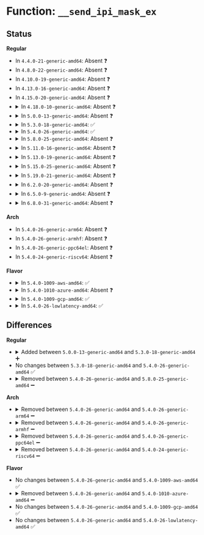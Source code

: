 # Function: <code>__send_ipi_mask_ex</code>

## Status
<b>Regular</b>
<ul>
<li>
In <code>4.4.0-21-generic-amd64</code>: Absent ❓
</li>
<li>
In <code>4.8.0-22-generic-amd64</code>: Absent ❓
</li>
<li>
In <code>4.10.0-19-generic-amd64</code>: Absent ❓
</li>
<li>
In <code>4.13.0-16-generic-amd64</code>: Absent ❓
</li>
<li>
In <code>4.15.0-20-generic-amd64</code>: Absent ❓
</li>
<li>
<details>
<summary>In <code>4.18.0-10-generic-amd64</code>: Absent ❓</summary>

```json
{
  "name": "__send_ipi_mask_ex",
  "collision_type": "Unique Static",
  "inline_type": "Full",
  "funcs": [
    {
      "addr": 18446744071579024737,
      "name": "__send_ipi_mask_ex",
      "external": false,
      "loc": "arch/x86/hyperv/hv_apic.c:94",
      "file": "arch/x86/hyperv/hv_apic.c",
      "inline": "not declared, inlined",
      "caller_inline": [],
      "caller_func": []
    }
  ],
  "symbols": []
}
```
</details>
</li>
<li>
<details>
<summary>In <code>5.0.0-13-generic-amd64</code>: Absent ❓</summary>

```json
{
  "name": "__send_ipi_mask_ex",
  "collision_type": "Unique Static",
  "inline_type": "Full",
  "funcs": [
    {
      "addr": 18446744071579028824,
      "name": "__send_ipi_mask_ex",
      "external": false,
      "loc": "arch/x86/hyperv/hv_apic.c:95",
      "file": "arch/x86/hyperv/hv_apic.c",
      "inline": "not declared, inlined",
      "caller_inline": [
        "arch/x86/hyperv/hv_apic.c:__send_ipi_mask"
      ],
      "caller_func": []
    }
  ],
  "symbols": []
}
```
</details>
</li>
<li>
<details>
<summary>In <code>5.3.0-18-generic-amd64</code>: ✅</summary>

```c
bool __send_ipi_mask_ex(const struct cpumask * mask, int vector)
```

```json
{
  "name": "__send_ipi_mask_ex",
  "collision_type": "Unique Static",
  "inline_type": "No",
  "funcs": [
    {
      "addr": 18446744071579036032,
      "name": "__send_ipi_mask_ex",
      "external": false,
      "loc": "arch/x86/hyperv/hv_apic.c:100",
      "file": "arch/x86/hyperv/hv_apic.c",
      "inline": "seen, unknown",
      "caller_inline": [],
      "caller_func": [
        "arch/x86/hyperv/hv_apic.c:__send_ipi_mask"
      ]
    }
  ],
  "symbols": [
    {
      "addr": 18446744071579036032,
      "name": "__send_ipi_mask_ex",
      "section": ".text",
      "bind": "STB_LOCAL",
      "size": 460
    }
  ]
}
```
</details>
</li>
<li>
<details>
<summary>In <code>5.4.0-26-generic-amd64</code>: ✅</summary>

```c
bool __send_ipi_mask_ex(const struct cpumask * mask, int vector)
```

```json
{
  "name": "__send_ipi_mask_ex",
  "collision_type": "Unique Static",
  "inline_type": "No",
  "funcs": [
    {
      "addr": 18446744071579038352,
      "name": "__send_ipi_mask_ex",
      "external": false,
      "loc": "arch/x86/hyperv/hv_apic.c:100",
      "file": "arch/x86/hyperv/hv_apic.c",
      "inline": "seen, unknown",
      "caller_inline": [],
      "caller_func": [
        "arch/x86/hyperv/hv_apic.c:__send_ipi_mask"
      ]
    }
  ],
  "symbols": [
    {
      "addr": 18446744071579038352,
      "name": "__send_ipi_mask_ex",
      "section": ".text",
      "bind": "STB_LOCAL",
      "size": 460
    }
  ]
}
```
</details>
</li>
<li>
<details>
<summary>In <code>5.8.0-25-generic-amd64</code>: Absent ❓</summary>

```json
{
  "name": "__send_ipi_mask_ex",
  "collision_type": "Unique Static",
  "inline_type": "Selective",
  "funcs": [
    {
      "addr": 18446744071579049563,
      "name": "__send_ipi_mask_ex",
      "external": false,
      "loc": "arch/x86/hyperv/hv_apic.c:100",
      "file": "arch/x86/hyperv/hv_apic.c",
      "inline": "not declared, inlined",
      "caller_inline": [
        "arch/x86/hyperv/hv_apic.c:__send_ipi_one",
        "arch/x86/hyperv/hv_apic.c:__send_ipi_mask"
      ],
      "caller_func": [
        "arch/x86/hyperv/hv_apic.c:__send_ipi_one",
        "arch/x86/hyperv/hv_apic.c:__send_ipi_mask"
      ]
    }
  ],
  "symbols": [
    {
      "addr": 18446744071579047872,
      "name": "__send_ipi_mask_ex.part.0",
      "section": ".text",
      "bind": "STB_LOCAL",
      "size": 472
    }
  ]
}
```
</details>
</li>
<li>
<details>
<summary>In <code>5.11.0-16-generic-amd64</code>: Absent ❓</summary>

```json
{
  "name": "__send_ipi_mask_ex",
  "collision_type": "Unique Static",
  "inline_type": "Selective",
  "funcs": [
    {
      "addr": 18446744071579052836,
      "name": "__send_ipi_mask_ex",
      "external": false,
      "loc": "arch/x86/hyperv/hv_apic.c:100",
      "file": "arch/x86/hyperv/hv_apic.c",
      "inline": "not declared, inlined",
      "caller_inline": [
        "arch/x86/hyperv/hv_apic.c:__send_ipi_one",
        "arch/x86/hyperv/hv_apic.c:__send_ipi_mask"
      ],
      "caller_func": [
        "arch/x86/hyperv/hv_apic.c:__send_ipi_one",
        "arch/x86/hyperv/hv_apic.c:__send_ipi_mask"
      ]
    }
  ],
  "symbols": [
    {
      "addr": 18446744071579051200,
      "name": "__send_ipi_mask_ex.part.0",
      "section": ".text",
      "bind": "STB_LOCAL",
      "size": 472
    }
  ]
}
```
</details>
</li>
<li>
<details>
<summary>In <code>5.13.0-19-generic-amd64</code>: Absent ❓</summary>

```json
{
  "name": "__send_ipi_mask_ex",
  "collision_type": "Unique Static",
  "inline_type": "Selective",
  "funcs": [
    {
      "addr": 18446744071579058052,
      "name": "__send_ipi_mask_ex",
      "external": false,
      "loc": "arch/x86/hyperv/hv_apic.c:102",
      "file": "arch/x86/hyperv/hv_apic.c",
      "inline": "not declared, inlined",
      "caller_inline": [
        "arch/x86/hyperv/hv_apic.c:__send_ipi_one",
        "arch/x86/hyperv/hv_apic.c:__send_ipi_mask"
      ],
      "caller_func": [
        "arch/x86/hyperv/hv_apic.c:__send_ipi_one",
        "arch/x86/hyperv/hv_apic.c:__send_ipi_mask"
      ]
    }
  ],
  "symbols": [
    {
      "addr": 18446744071579056384,
      "name": "__send_ipi_mask_ex.part.0",
      "section": ".text",
      "bind": "STB_LOCAL",
      "size": 489
    }
  ]
}
```
</details>
</li>
<li>
<details>
<summary>In <code>5.15.0-25-generic-amd64</code>: Absent ❓</summary>

```json
{
  "name": "__send_ipi_mask_ex",
  "collision_type": "Unique Static",
  "inline_type": "Selective",
  "funcs": [
    {
      "addr": 18446744071579079141,
      "name": "__send_ipi_mask_ex",
      "external": false,
      "loc": "arch/x86/hyperv/hv_apic.c:102",
      "file": "arch/x86/hyperv/hv_apic.c",
      "inline": "not declared, inlined",
      "caller_inline": [
        "arch/x86/hyperv/hv_apic.c:__send_ipi_one",
        "arch/x86/hyperv/hv_apic.c:__send_ipi_mask"
      ],
      "caller_func": [
        "arch/x86/hyperv/hv_apic.c:__send_ipi_one",
        "arch/x86/hyperv/hv_apic.c:__send_ipi_mask"
      ]
    }
  ],
  "symbols": [
    {
      "addr": 18446744071579077568,
      "name": "__send_ipi_mask_ex.part.0",
      "section": ".text",
      "bind": "STB_LOCAL",
      "size": 749
    },
    {
      "addr": 18446744071592050495,
      "name": "__send_ipi_mask_ex.part.0.cold",
      "section": ".text",
      "bind": "STB_LOCAL",
      "size": 60
    }
  ]
}
```
</details>
</li>
<li>
<details>
<summary>In <code>5.19.0-21-generic-amd64</code>: Absent ❓</summary>

```json
{
  "name": "__send_ipi_mask_ex",
  "collision_type": "Unique Static",
  "inline_type": "Selective",
  "funcs": [
    {
      "addr": 18446744071579107474,
      "name": "__send_ipi_mask_ex",
      "external": false,
      "loc": "arch/x86/hyperv/hv_apic.c:102",
      "file": "arch/x86/hyperv/hv_apic.c",
      "inline": "not declared, inlined",
      "caller_inline": [
        "arch/x86/hyperv/hv_apic.c:__send_ipi_one",
        "arch/x86/hyperv/hv_apic.c:__send_ipi_mask"
      ],
      "caller_func": [
        "arch/x86/hyperv/hv_apic.c:__send_ipi_one",
        "arch/x86/hyperv/hv_apic.c:__send_ipi_mask"
      ]
    }
  ],
  "symbols": [
    {
      "addr": 18446744071579105616,
      "name": "__send_ipi_mask_ex.part.0",
      "section": ".text",
      "bind": "STB_LOCAL",
      "size": 813
    },
    {
      "addr": 18446744071593817041,
      "name": "__send_ipi_mask_ex.part.0.cold",
      "section": ".text",
      "bind": "STB_LOCAL",
      "size": 48
    }
  ]
}
```
</details>
</li>
<li>
<details>
<summary>In <code>6.2.0-20-generic-amd64</code>: Absent ❓</summary>

```json
{
  "name": "__send_ipi_mask_ex",
  "collision_type": "Unique Static",
  "inline_type": "Selective",
  "funcs": [
    {
      "addr": 18446744071579144898,
      "name": "__send_ipi_mask_ex",
      "external": false,
      "loc": "arch/x86/hyperv/hv_apic.c:102",
      "file": "arch/x86/hyperv/hv_apic.c",
      "inline": "not declared, inlined",
      "caller_inline": [
        "arch/x86/hyperv/hv_apic.c:__send_ipi_one",
        "arch/x86/hyperv/hv_apic.c:__send_ipi_mask"
      ],
      "caller_func": [
        "arch/x86/hyperv/hv_apic.c:__send_ipi_one",
        "arch/x86/hyperv/hv_apic.c:__send_ipi_mask"
      ]
    }
  ],
  "symbols": [
    {
      "addr": 18446744071579142688,
      "name": "__send_ipi_mask_ex.part.0",
      "section": ".text",
      "bind": "STB_LOCAL",
      "size": 406
    }
  ]
}
```
</details>
</li>
<li>
<details>
<summary>In <code>6.5.0-9-generic-amd64</code>: Absent ❓</summary>

```json
{
  "name": "__send_ipi_mask_ex",
  "collision_type": "Unique Static",
  "inline_type": "Selective",
  "funcs": [
    {
      "addr": 18446744071579145506,
      "name": "__send_ipi_mask_ex",
      "external": false,
      "loc": "arch/x86/hyperv/hv_apic.c:107",
      "file": "arch/x86/hyperv/hv_apic.c",
      "inline": "not declared, inlined",
      "caller_inline": [
        "arch/x86/hyperv/hv_apic.c:__send_ipi_one",
        "arch/x86/hyperv/hv_apic.c:__send_ipi_mask"
      ],
      "caller_func": [
        "arch/x86/hyperv/hv_apic.c:__send_ipi_one",
        "arch/x86/hyperv/hv_apic.c:__send_ipi_mask"
      ]
    }
  ],
  "symbols": [
    {
      "addr": 18446744071579143344,
      "name": "__send_ipi_mask_ex.part.0",
      "section": ".text",
      "bind": "STB_LOCAL",
      "size": 354
    }
  ]
}
```
</details>
</li>
<li>
<details>
<summary>In <code>6.8.0-31-generic-amd64</code>: Absent ❓</summary>

```json
{
  "name": "__send_ipi_mask_ex",
  "collision_type": "Unique Static",
  "inline_type": "Selective",
  "funcs": [
    {
      "addr": 18446744071579174037,
      "name": "__send_ipi_mask_ex",
      "external": false,
      "loc": "arch/x86/hyperv/hv_apic.c:107",
      "file": "arch/x86/hyperv/hv_apic.c",
      "inline": "not declared, inlined",
      "caller_inline": [
        "arch/x86/hyperv/hv_apic.c:__send_ipi_one",
        "arch/x86/hyperv/hv_apic.c:__send_ipi_mask"
      ],
      "caller_func": [
        "arch/x86/hyperv/hv_apic.c:__send_ipi_one",
        "arch/x86/hyperv/hv_apic.c:__send_ipi_mask"
      ]
    }
  ],
  "symbols": [
    {
      "addr": 18446744071579172720,
      "name": "__send_ipi_mask_ex.part.0",
      "section": ".text",
      "bind": "STB_LOCAL",
      "size": 273
    }
  ]
}
```
</details>
</li>
</ul>
<b>Arch</b>
<ul>
<li>
In <code>5.4.0-26-generic-arm64</code>: Absent ❓
</li>
<li>
In <code>5.4.0-26-generic-armhf</code>: Absent ❓
</li>
<li>
In <code>5.4.0-26-generic-ppc64el</code>: Absent ❓
</li>
<li>
In <code>5.4.0-24-generic-riscv64</code>: Absent ❓
</li>
</ul>
<b>Flavor</b>
<ul>
<li>
<details>
<summary>In <code>5.4.0-1009-aws-amd64</code>: ✅</summary>

```c
bool __send_ipi_mask_ex(const struct cpumask * mask, int vector)
```

```json
{
  "name": "__send_ipi_mask_ex",
  "collision_type": "Unique Static",
  "inline_type": "No",
  "funcs": [
    {
      "addr": 18446744071579038704,
      "name": "__send_ipi_mask_ex",
      "external": false,
      "loc": "arch/x86/hyperv/hv_apic.c:100",
      "file": "arch/x86/hyperv/hv_apic.c",
      "inline": "seen, unknown",
      "caller_inline": [],
      "caller_func": [
        "arch/x86/hyperv/hv_apic.c:__send_ipi_mask"
      ]
    }
  ],
  "symbols": [
    {
      "addr": 18446744071579038704,
      "name": "__send_ipi_mask_ex",
      "section": ".text",
      "bind": "STB_LOCAL",
      "size": 460
    }
  ]
}
```
</details>
</li>
<li>
<details>
<summary>In <code>5.4.0-1010-azure-amd64</code>: Absent ❓</summary>

```json
{
  "name": "__send_ipi_mask_ex",
  "collision_type": "Unique Static",
  "inline_type": "Full",
  "funcs": [
    {
      "addr": 18446744071578971549,
      "name": "__send_ipi_mask_ex",
      "external": false,
      "loc": "arch/x86/hyperv/hv_apic.c:100",
      "file": "arch/x86/hyperv/hv_apic.c",
      "inline": "not declared, inlined",
      "caller_inline": [
        "arch/x86/hyperv/hv_apic.c:__send_ipi_mask"
      ],
      "caller_func": []
    }
  ],
  "symbols": []
}
```
</details>
</li>
<li>
<details>
<summary>In <code>5.4.0-1009-gcp-amd64</code>: ✅</summary>

```c
bool __send_ipi_mask_ex(const struct cpumask * mask, int vector)
```

```json
{
  "name": "__send_ipi_mask_ex",
  "collision_type": "Unique Static",
  "inline_type": "No",
  "funcs": [
    {
      "addr": 18446744071579038288,
      "name": "__send_ipi_mask_ex",
      "external": false,
      "loc": "arch/x86/hyperv/hv_apic.c:100",
      "file": "arch/x86/hyperv/hv_apic.c",
      "inline": "seen, unknown",
      "caller_inline": [],
      "caller_func": [
        "arch/x86/hyperv/hv_apic.c:__send_ipi_mask"
      ]
    }
  ],
  "symbols": [
    {
      "addr": 18446744071579038288,
      "name": "__send_ipi_mask_ex",
      "section": ".text",
      "bind": "STB_LOCAL",
      "size": 460
    }
  ]
}
```
</details>
</li>
<li>
<details>
<summary>In <code>5.4.0-26-lowlatency-amd64</code>: ✅</summary>

```c
bool __send_ipi_mask_ex(const struct cpumask * mask, int vector)
```

```json
{
  "name": "__send_ipi_mask_ex",
  "collision_type": "Unique Static",
  "inline_type": "No",
  "funcs": [
    {
      "addr": 18446744071579041936,
      "name": "__send_ipi_mask_ex",
      "external": false,
      "loc": "arch/x86/hyperv/hv_apic.c:100",
      "file": "arch/x86/hyperv/hv_apic.c",
      "inline": "seen, unknown",
      "caller_inline": [],
      "caller_func": [
        "arch/x86/hyperv/hv_apic.c:__send_ipi_mask"
      ]
    }
  ],
  "symbols": [
    {
      "addr": 18446744071579041936,
      "name": "__send_ipi_mask_ex",
      "section": ".text",
      "bind": "STB_LOCAL",
      "size": 460
    }
  ]
}
```
</details>
</li>
</ul>

## Differences
<b>Regular</b>
<ul>
<li>
<details>
<summary>Added between <code>5.0.0-13-generic-amd64</code> and <code>5.3.0-18-generic-amd64</code> ➕</summary>

```c
bool __send_ipi_mask_ex(const struct cpumask * mask, int vector)
```
</details>
</li>
<li>
No changes between <code>5.3.0-18-generic-amd64</code> and <code>5.4.0-26-generic-amd64</code> ✅
</li>
<li>
<details>
<summary>Removed between <code>5.4.0-26-generic-amd64</code> and <code>5.8.0-25-generic-amd64</code> ➖</summary>

```c
bool __send_ipi_mask_ex(const struct cpumask * mask, int vector)
```
</details>
</li>
</ul>
<b>Arch</b>
<ul>
<li>
<details>
<summary>Removed between <code>5.4.0-26-generic-amd64</code> and <code>5.4.0-26-generic-arm64</code> ➖</summary>

```c
bool __send_ipi_mask_ex(const struct cpumask * mask, int vector)
```
</details>
</li>
<li>
<details>
<summary>Removed between <code>5.4.0-26-generic-amd64</code> and <code>5.4.0-26-generic-armhf</code> ➖</summary>

```c
bool __send_ipi_mask_ex(const struct cpumask * mask, int vector)
```
</details>
</li>
<li>
<details>
<summary>Removed between <code>5.4.0-26-generic-amd64</code> and <code>5.4.0-26-generic-ppc64el</code> ➖</summary>

```c
bool __send_ipi_mask_ex(const struct cpumask * mask, int vector)
```
</details>
</li>
<li>
<details>
<summary>Removed between <code>5.4.0-26-generic-amd64</code> and <code>5.4.0-24-generic-riscv64</code> ➖</summary>

```c
bool __send_ipi_mask_ex(const struct cpumask * mask, int vector)
```
</details>
</li>
</ul>
<b>Flavor</b>
<ul>
<li>
No changes between <code>5.4.0-26-generic-amd64</code> and <code>5.4.0-1009-aws-amd64</code> ✅
</li>
<li>
<details>
<summary>Removed between <code>5.4.0-26-generic-amd64</code> and <code>5.4.0-1010-azure-amd64</code> ➖</summary>

```c
bool __send_ipi_mask_ex(const struct cpumask * mask, int vector)
```
</details>
</li>
<li>
No changes between <code>5.4.0-26-generic-amd64</code> and <code>5.4.0-1009-gcp-amd64</code> ✅
</li>
<li>
No changes between <code>5.4.0-26-generic-amd64</code> and <code>5.4.0-26-lowlatency-amd64</code> ✅
</li>
</ul>
